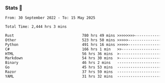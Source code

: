 ### Stats 👋
<!--START_SECTION:waka-->

```txt
From: 30 September 2022 - To: 15 May 2025

Total Time: 2,444 hrs 3 mins

Rust                               780 hrs 49 mins >>>>>>>>-----------------   31.95 %
Other                              523 hrs 50 mins >>>>>--------------------   21.43 %
Python                             491 hrs 16 mins >>>>>--------------------   20.10 %
C#                                 166 hrs 1 min   >>-----------------------   06.79 %
HTML                               56 hrs 36 mins  >------------------------   02.32 %
Markdown                           54 hrs 30 mins  >------------------------   02.23 %
Binary                             46 hrs 2 mins   -------------------------   01.88 %
Go                                 45 hrs 53 mins  -------------------------   01.88 %
Razor                              37 hrs 59 mins  -------------------------   01.55 %
YAML                               31 hrs 32 mins  -------------------------   01.29 %
```

<!--END_SECTION:waka-->

<!--
**buhaytza2005/buhaytza2005** is a ✨ _special_ ✨ repository because its `README.md` (this file) appears on your GitHub profile.

Here are some ideas to get you started:

- 🔭 I’m currently working on ...
- 🌱 I’m currently learning ...
- 👯 I’m looking to collaborate on ...
- 🤔 I’m looking for help with ...
- 💬 Ask me about ...
- 📫 How to reach me: ...
- 😄 Pronouns: ...
- ⚡ Fun fact: ...
-->


